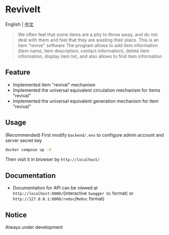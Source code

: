 # ReviveIt
English | [中文](./README_zh.md)

> We often feel that some items are a pity to throw away, and do not deal with them and feel that they are wasting their place. This is an item "revive" software
The program allows to add item information (item name, item description, contact information), delete item information, display item list, and also allows to find item information

## Feature
- Implemented item "revival" mechanism
- Implemented the universal equivalent circulation mechanism for items "revival"
- Implemented the universal equivalent generation mechanism for item "revival"

## Usage
(Recommended) First modify `backend/.env` to configure admin account and server secret key
```sh
docker compose up -d
```
Then visit it in browser by `http://localhost/`

## Documentation
- Documentation for API can be viewed at `http://localhost:8000/`(interactive `Swagger Ui` format) or `http://127.0.0.1:8000/redoc`(`ReDoc` format)

## Notice
Always under development
